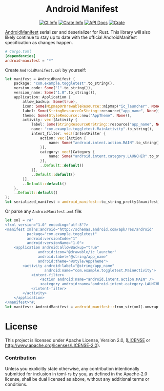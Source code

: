 <div align="center">
<h1>Android Manifest</h1>

<a href="https://github.com/dodorare/android-manifest-rs/actions"><img alt="CI Info" src="https://github.com/dodorare/android-manifest-rs/workflows/CI/badge.svg"/></a>
<a href="https://crates.io/crates/android-manifest"><img alt="Crate Info" src="https://img.shields.io/crates/v/android-manifest.svg"/></a>
<a href="https://docs.rs/android-manifest/"><img alt="API Docs" src="https://img.shields.io/badge/docs.rs-android-manifest"/></a>
<a href="https://crates.io/crates/android-manifest"><img alt="Crate" src="https://img.shields.io/crates/d/android-manifest?label=cargo%20installs"/></a>
</div>

[AndroidManifest] serializer and deserializer for Rust. This library will also likely continue to stay up to date with the official AndroidManifest specification as changes happen.

[AndroidManifest]: https://developer.android.com/guide/topics/manifest/manifest-intro

```toml
# Cargo.toml
[dependencies]
android-manifest = "*"
```

Create `AndroidManifest.xml` by yourself:
```rust
let manifest = AndroidManifest {
    package: "com.example.toggletest".to_string(),
    version_code: Some("1".to_string()),
    version_name: Some("1.0".to_string()),
    application: Application {
        allow_backup: Some(true),
        icon: Some(MipmapOrDrawableResource::mipmap("ic_launcher", None)),
        label: Some(StringResourceOrString::resource("app_name", None)),
        theme: Some(StyleResource::new("AppTheme", None)),
        activity: vec![Activity {
            label: Some(StringResourceOrString::resource("app_name", None)),
            name: "com.example.toggletest.MainActivity".to_string(),
            intent_filter: vec![IntentFilter {
                action: vec![Action {
                    name: Some("android.intent.action.MAIN".to_string()),
                }],
                category: vec![Category {
                    name: Some("android.intent.category.LAUNCHER".to_string()),
                }],
                ..Default::default()
            }],
            ..Default::default()
        }],
        ..Default::default()
    },
    ..Default::default()
};
let serialized_manifest = android_manifest::to_string_pretty(&manifest).unwrap();
```

Or parse any `AndroidManifest.xml` file:
```rust
let xml = r#"
<?xml version="1.0" encoding="utf-8"?>
<manifest xmlns:android="http://schemas.android.com/apk/res/android" 
          package="com.example.toggletest" 
          android:versionCode="1" 
          android:versionName="1.0">
    <application android:allowBackup="true" 
               android:icon="@drawable/ic_launcher" 
               android:label="@string/app_name" 
               android:theme="@style/AppTheme">
        <activity android:label="@string/app_name" 
                  android:name="com.example.toggletest.MainActivity">
            <intent-filter>
                <action android:name="android.intent.action.MAIN" />
                <category android:name="android.intent.category.LAUNCHER" />
            </intent-filter>
        </activity>
    </application>
</manifest>"#;
let manifest: AndroidManifest = android_manifest::from_str(xml).unwrap();
```

# License

This project is licensed under Apache License, Version 2.0, ([LICENSE](LICENSE) or http://www.apache.org/licenses/LICENSE-2.0).

### Contribution

Unless you explicitly state otherwise, any contribution intentionally submitted
for inclusion in toml-rs by you, as defined in the Apache-2.0 license, shall be
dual licensed as above, without any additional terms or conditions.
